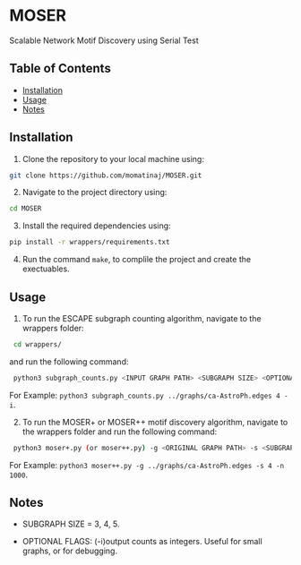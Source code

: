 # MOSER
Scalable Network Motif Discovery using Serial Test

## Table of Contents
- [Installation](#installation)
- [Usage](#usage)
- [Notes](#notes)

## Installation
1. Clone the repository to your local machine using: 
 ```Bash
 git clone https://github.com/momatinaj/MOSER.git
 ```

2. Navigate to the project directory using:
 ```Bash
 cd MOSER
 ```
3. Install the required dependencies using:
 ```Bash 
 pip install -r wrappers/requirements.txt
 ```
4. Run the command `make`, to complile the project and create the exectuables.

## Usage

1. To run the ESCAPE subgraph counting algorithm, navigate to the wrappers folder:
```Bash
 cd wrappers/
 ```
and run the following command:
```Bash
 python3 subgraph_counts.py <INPUT GRAPH PATH> <SUBGRAPH SIZE> <OPTIONAL FLAGS>
 ```
For Example:
`python3 subgraph_counts.py ../graphs/ca-AstroPh.edges 4 -i`.

2. To run the MOSER+ or MOSER++ motif discovery algorithm, navigate to the wrappers folder and run the following command:
```Bash
 python3 moser+.py (or moser++.py) -g <ORIGINAL GRAPH PATH> -s <SUBGRAPH SIZE> -n <NUMBER OF STEPS>
 ```
For Example:
`python3 moser++.py -g ../graphs/ca-AstroPh.edges -s 4 -n 1000`.


## Notes

- SUBGRAPH SIZE = 3, 4, 5.

- OPTIONAL FLAGS: (-i)output counts as integers. Useful for small graphs, or for debugging.


